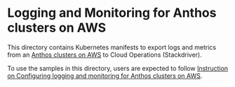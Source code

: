 # Logging and Monitoring for Anthos clusters on AWS

This directory contains Kubernetes manifests to export logs and metrics from an
[Anthos clusters on AWS](https://cloud.google.com/anthos/gke/docs/aws/how-to#installing-anthos-gke-on-aws)
to Cloud Operations (Stackdriver).

To use the samples in this directory, users are expected to follow [Instruction on Configuring logging and monitoring for Anthos clusters on AWS](https://cloud.google.com/anthos/clusters/docs/aws/how-to/logging-and-monitoring).
